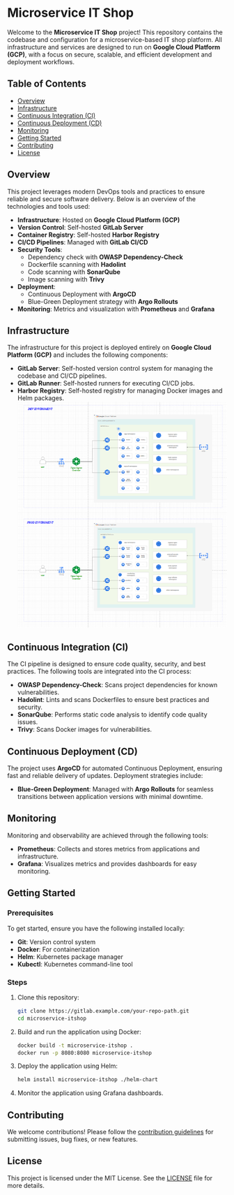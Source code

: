 # Microservice IT Shop

Welcome to the **Microservice IT Shop** project! This repository contains the codebase and configuration for a microservice-based IT shop platform. All infrastructure and services are designed to run on **Google Cloud Platform (GCP)**, with a focus on secure, scalable, and efficient development and deployment workflows.

## Table of Contents

- [Overview](#overview)
- [Infrastructure](#infrastructure)
- [Continuous Integration (CI)](#continuous-integration-ci)
- [Continuous Deployment (CD)](#continuous-deployment-cd)
- [Monitoring](#monitoring)
- [Getting Started](#getting-started)
- [Contributing](#contributing)
- [License](#license)

## Overview

This project leverages modern DevOps tools and practices to ensure reliable and secure software delivery. Below is an overview of the technologies and tools used:

- **Infrastructure**: Hosted on **Google Cloud Platform (GCP)**
- **Version Control**: Self-hosted **GitLab Server**
- **Container Registry**: Self-hosted **Harbor Registry**
- **CI/CD Pipelines**: Managed with **GitLab CI/CD**
- **Security Tools**:
  - Dependency check with **OWASP Dependency-Check**
  - Dockerfile scanning with **Hadolint**
  - Code scanning with **SonarQube**
  - Image scanning with **Trivy**
- **Deployment**:
  - Continuous Deployment with **ArgoCD**
  - Blue-Green Deployment strategy with **Argo Rollouts**
- **Monitoring**: Metrics and visualization with **Prometheus** and **Grafana**

## Infrastructure

The infrastructure for this project is deployed entirely on **Google Cloud Platform (GCP)** and includes the following components:

- **GitLab Server**: Self-hosted version control system for managing the codebase and CI/CD pipelines.
- **GitLab Runner**: Self-hosted runners for executing CI/CD jobs.
- **Harbor Registry**: Self-hosted registry for managing Docker images and Helm packages.
![System Infrastructure](resources/SystemArchitecture_OperationENV.PNG)
## Continuous Integration (CI)

The CI pipeline is designed to ensure code quality, security, and best practices. The following tools are integrated into the CI process:

- **OWASP Dependency-Check**: Scans project dependencies for known vulnerabilities.
- **Hadolint**: Lints and scans Dockerfiles to ensure best practices and security.
- **SonarQube**: Performs static code analysis to identify code quality issues.
- **Trivy**: Scans Docker images for vulnerabilities.

## Continuous Deployment (CD)

The project uses **ArgoCD** for automated Continuous Deployment, ensuring fast and reliable delivery of updates. Deployment strategies include:

- **Blue-Green Deployment**: Managed with **Argo Rollouts** for seamless transitions between application versions with minimal downtime.

## Monitoring

Monitoring and observability are achieved through the following tools:

- **Prometheus**: Collects and stores metrics from applications and infrastructure.
- **Grafana**: Visualizes metrics and provides dashboards for easy monitoring.

## Getting Started

### Prerequisites

To get started, ensure you have the following installed locally:

- **Git**: Version control system
- **Docker**: For containerization
- **Helm**: Kubernetes package manager
- **Kubectl**: Kubernetes command-line tool

### Steps

1. Clone this repository:
   ```bash
   git clone https://gitlab.example.com/your-repo-path.git
   cd microservice-itshop
   ```

2. Build and run the application using Docker:
   ```bash
   docker build -t microservice-itshop .
   docker run -p 8080:8080 microservice-itshop
   ```

3. Deploy the application using Helm:
   ```bash
   helm install microservice-itshop ./helm-chart
   ```

4. Monitor the application using Grafana dashboards.

## Contributing

We welcome contributions! Please follow the [contribution guidelines](CONTRIBUTING.md) for submitting issues, bug fixes, or new features.

## License

This project is licensed under the MIT License. See the [LICENSE](LICENSE) file for more details.

